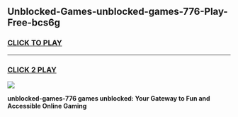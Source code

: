 
## Unblocked-Games-unblocked-games-776-Play-Free-bcs6g
<h3>
<a href="https://premium76.site?title=unblocked-games-776&ref=23A">CLICK TO PLAY</a></h3>
<hr>

<h3>
<a href="https://premium76.site?title=unblocked-games-776&ref=23A">CLICK 2 PLAY</a>
  
</h3>

<a href="https://premium76.site?title=unblocked-games-776&ref=23A"><img src="https://clearcache.store/games.png"></a>


**unblocked-games-776 games unblocked: Your Gateway to Fun and Accessible Online Gaming**
